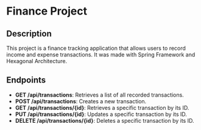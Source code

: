 # Finance Project

## Description

This project is a finance tracking application that allows users to record income and expense transactions. It was made with Spring Framework and Hexagonal Architecture.

## Endpoints

* **GET /api/transactions**: Retrieves a list of all recorded transactions.
* **POST /api/transactions**: Creates a new transaction.
* **GET /api/transactions/{id}**: Retrieves a specific transaction by its ID.
* **PUT /api/transactions/{id}**: Updates a specific transaction by its ID.
* **DELETE /api/transactions/{id}**: Deletes a specific transaction by its ID.
